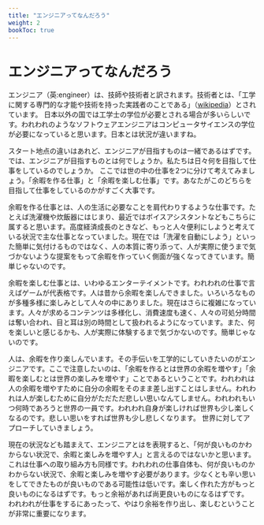 ```yaml
---
title: "エンジニアってなんだろう"
weight: 2
bookToc: true
---
```


# エンジニアってなんだろう

エンジニア（英:engineer）は、技師や技術者と訳されます。技術者とは、「工学に関する専門的な才能や技術を持った実践者のことである」（[wikipedia](https://ja.wikipedia.org/wiki/%E6%8A%80%E8%A1%93%E8%80%85)）とされています。
日本以外の国では工学士の学位が必要とされる場合が多いらしいです。われわれのようなソフトウェアエンジニアはコンピュータサイエンスの学位が必要になっていると思います。日本とは状況が違いますね。

スタート地点の違いはあれど、エンジニアが目指すものは一緒であるはずです。では、エンジニアが目指すものとは何でしょうか。私たちは日々何を目指して仕事をしているのでしょうか。
ここでは世の中の仕事を2つに分けて考えてみましょう。「余暇を作る仕事」と「余暇を楽しむ仕事」です。あなたがこのどちらを目指して仕事をしているのかがすごく大事です。

余暇を作る仕事とは、人の生活に必要なことを肩代わりするような仕事です。たとえば洗濯機や炊飯器にはじまり、最近ではボイスアシスタントなどもこちらに属すると思います。高度経済成長のときなど、もっと人々便利にしようと考えている状況で主な仕事となっていました。現在では「洗濯を自動にしよう」といった簡単に気付けるものではなく、人の本質に寄り添って、人が実際に使うまで気づかないような提案をもって余暇を作っていく側面が強くなってきています。簡単じゃないのです。

余暇を楽しむ仕事とは、いわゆるエンターテイメントです。われわれの仕事で言えばゲームが代表格です。人は昔から余暇を楽しんできました。いろいろなものが多種多様に楽しみとして人々の中にありました。現在はさらに複雑になっています。人々が求めるコンテンツは多様化し、消費速度も速く、人々の可処分時間は奪い合われ、目と耳は別の時間として扱われるようになっています。また、何を楽しいと感じるかも、人が実際に体験するまで気づかないのです。簡単じゃないのです。

人は、余暇を作り楽しんでいます。その手伝いを工学的にしていきたいのがエンジニアです。ここで注意したいのは、「余暇を作るとは世界の余暇を増やす」「余暇を楽しむとは世界の楽しみを増やす」ことであるということです。われわれは人の余暇を増やすために自分の余暇をそのまま差し出すことはしません。われわれは人が楽しむために自分がただただ悲しい思いなんてしません。われわれもいつ何時であろうと世界の一員です。われわれ自身が楽しければ世界も少し楽しくなるのです。悲しい思いをすれば世界も少し悲しくなります。
世界に対してアプローチしていきましょう。

現在の状況なども踏まえて、エンジニアとはを表現すると、「何が良いものかわからない状況で、余暇と楽しみを増やす人」と言えるのではないかと思います。これは仕事への取り組み方も同様です。われわれの仕事自体も、何が良いものかわからない状況で、余暇と楽しみを増やす必要があります。少なくとも辛い思いをしてできたものが良いものである可能性は低いです。楽しく作れた方がもっと良いものになるはずです。もっと余裕があれば尚更良いものになるはずです。
われわれが仕事をするにあったって、やはり余裕を作り出し、楽しむということが非常に重要になります。